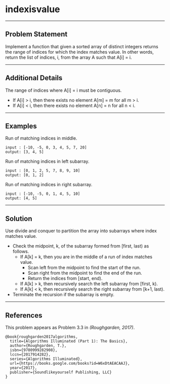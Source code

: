 # indexisvalue

---
## Problem Statement
Implement a function that given a sorted array of distinct integers returns
the range of indices for which the index matches value.  In other words,
return the list of indices, i, from the array A such that A[i] = i.

---
## Additional Details

The range of indices where A[i] = i must be contiguous.
* If A[i] > i, then there exists no element A[m] = m for all m > i.
* If A[i] < i, then there exists no element A[n] = n for all n < i.

---
## Examples

Run of matching indices in middle.
```
input : [-10, -5, 0, 3, 4, 5, 7, 20]
output: [3, 4, 5]
```

Run of matching indices in left subarray.
```
input : [0, 1, 2, 5, 7, 8, 9, 10]
output: [0, 1, 2]
```

Run of matching indices in right subarray.
```
input : [-10, -5, 0, 1, 4, 5, 10]
output: [4, 5]
```

---
## Solution

Use divide and conquer to partition the array into subarrays where index
matches value.

* Check the midpoint, k, of the subarray formed from [first, last) as follows.
    * If A[k] = k, then you are in the middle of a run of index matches value.
        * Scan left from the midpoint to find the start of the run.
        * Scan right from the midpoint to find the end of the run.
        * Return the indices from [start, end).
    * If A[k] > k, then recursively search the left subarray from [first, k).
    * If A[k] < k, then recursively search the right subarray from [k+1, last).
* Terminate the recursion if the subarray is empty.

---
## References

This problem appears as Problem 3.3 in
<cite data-cite="roughgarden2017algorithms">(Roughgarden, 2017)</cite>.

```
@book{roughgarden2017algorithms,
  title={Algorithms Illuminated (Part 1): The Basics},
  author={Roughgarden, T.},
  isbn={9780999282908},
  lccn={2017914282},
  series={Algorithms Illuminated},
  url={https://books.google.com/books?id=W6xDtAEACAAJ},
  year={2017},
  publisher={Soundlikeyourself Publishing, LLC}
}
```

